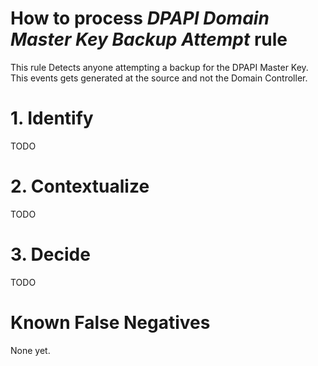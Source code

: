 # How to process *DPAPI Domain Master Key Backup Attempt* rule
This rule Detects anyone attempting a backup for the DPAPI Master Key. This events gets generated at the source and not the Domain Controller.

# 1. Identify
TODO

# 2. Contextualize
TODO

# 3. Decide
TODO

# Known False Negatives
None yet.
